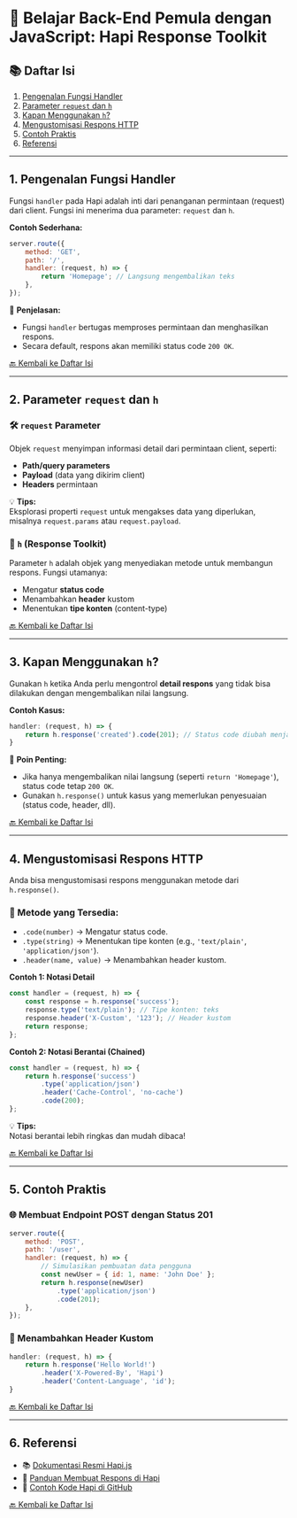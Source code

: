 
# 🚀 Belajar Back-End Pemula dengan JavaScript: Hapi Response Toolkit

## 📚 Daftar Isi
1. [Pengenalan Fungsi Handler](#pengenalan-fungsi-handler)
2. [Parameter `request` dan `h`](#parameter-request-dan-h)
3. [Kapan Menggunakan `h`?](#kapan-menggunakan-h)
4. [Mengustomisasi Respons HTTP](#mengustomisasi-respons-http)
5. [Contoh Praktis](#contoh-praktis)
6. [Referensi](#referensi)

---

## 1. Pengenalan Fungsi Handler <a name="pengenalan-fungsi-handler"></a>
Fungsi `handler` pada Hapi adalah inti dari penanganan permintaan (request) dari client. Fungsi ini menerima dua parameter: `request` dan `h`. 

**Contoh Sederhana:**
```javascript
server.route({
    method: 'GET',
    path: '/',
    handler: (request, h) => {
        return 'Homepage'; // Langsung mengembalikan teks
    },
});
```
📝 **Penjelasan:**  
- Fungsi `handler` bertugas memproses permintaan dan menghasilkan respons.
- Secara default, respons akan memiliki status code `200 OK`.

[🔙 Kembali ke Daftar Isi](#daftar-isi)

---

## 2. Parameter `request` dan `h` <a name="parameter-request-dan-h"></a>

### 🛠️ `request` Parameter
Objek `request` menyimpan informasi detail dari permintaan client, seperti:
- **Path/query parameters**
- **Payload** (data yang dikirim client)
- **Headers** permintaan

💡 **Tips:**  
Eksplorasi properti `request` untuk mengakses data yang diperlukan, misalnya `request.params` atau `request.payload`.

### 🧰 `h` (Response Toolkit)
Parameter `h` adalah objek yang menyediakan metode untuk membangun respons. Fungsi utamanya:
- Mengatur **status code**
- Menambahkan **header** kustom
- Menentukan **tipe konten** (content-type)

[🔙 Kembali ke Daftar Isi](#daftar-isi)

---

## 3. Kapan Menggunakan `h`? <a name="kapan-menggunakan-h"></a>
Gunakan `h` ketika Anda perlu mengontrol **detail respons** yang tidak bisa dilakukan dengan mengembalikan nilai langsung.

**Contoh Kasus:**  
```javascript
handler: (request, h) => {
    return h.response('created').code(201); // Status code diubah menjadi 201
}
```
🚀 **Poin Penting:**  
- Jika hanya mengembalikan nilai langsung (seperti `return 'Homepage'`), status code tetap `200 OK`.
- Gunakan `h.response()` untuk kasus yang memerlukan penyesuaian (status code, header, dll).

[🔙 Kembali ke Daftar Isi](#daftar-isi)

---

## 4. Mengustomisasi Respons HTTP <a name="mengustomisasi-respons-http"></a>
Anda bisa mengustomisasi respons menggunakan metode dari `h.response()`.

### 📝 Metode yang Tersedia:
- `.code(number)` → Mengatur status code.
- `.type(string)` → Menentukan tipe konten (e.g., `'text/plain'`, `'application/json'`).
- `.header(name, value)` → Menambahkan header kustom.

**Contoh 1: Notasi Detail**
```javascript
const handler = (request, h) => {
    const response = h.response('success');
    response.type('text/plain'); // Tipe konten: teks
    response.header('X-Custom', '123'); // Header kustom
    return response;
};
```

**Contoh 2: Notasi Berantai (Chained)**
```javascript
const handler = (request, h) => {
    return h.response('success')
        .type('application/json')
        .header('Cache-Control', 'no-cache')
        .code(200);
};
```
💡 **Tips:**  
Notasi berantai lebih ringkas dan mudah dibaca!

[🔙 Kembali ke Daftar Isi](#daftar-isi)

---

## 5. Contoh Praktis <a name="contoh-praktis"></a>

### 🌐 Membuat Endpoint POST dengan Status 201
```javascript
server.route({
    method: 'POST',
    path: '/user',
    handler: (request, h) => {
        // Simulasikan pembuatan data pengguna
        const newUser = { id: 1, name: 'John Doe' };
        return h.response(newUser)
            .type('application/json')
            .code(201);
    },
});
```

### 🔧 Menambahkan Header Kustom
```javascript
handler: (request, h) => {
    return h.response('Hello World!')
        .header('X-Powered-By', 'Hapi')
        .header('Content-Language', 'id');
}
```

[🔙 Kembali ke Daftar Isi](#daftar-isi)

---

## 6. Referensi <a name="referensi"></a>
- 📚 [Dokumentasi Resmi Hapi.js](https://hapi.dev/api/?v=20.3.2#response-toolkit)
- 🔧 [Panduan Membuat Respons di Hapi](https://hapi.dev/tutorials/routing/?lang=en_US#response)
- 🚀 [Contoh Kode Hapi di GitHub](https://github.com/hapijs/hapi/tree/main/examples)

[🔙 Kembali ke Daftar Isi](#daftar-isi)
